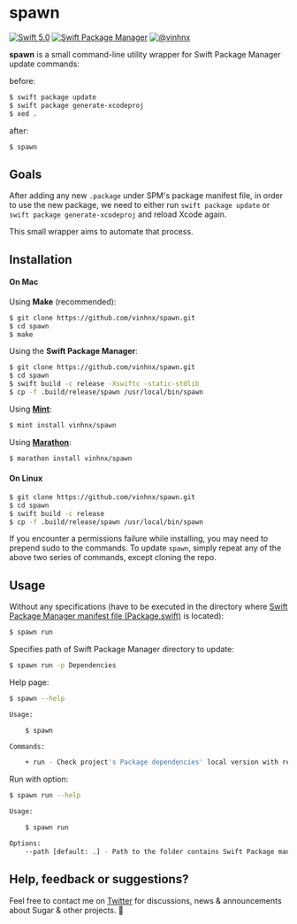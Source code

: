 # spawn

[![Swift 5.0](https://img.shields.io/badge/swift-5.0-orange.svg)](#)
[![Swift Package Manager](https://img.shields.io/badge/spm-compatible-brightgreen.svg?style=flat)](https://swift.org/package-manager)
[![@vinhnx](https://img.shields.io/badge/contact-%40vinhnx-blue.svg)](https://twitter.com/vinhnx)

**spawn** is a small command-line utility wrapper for Swift Package Manager update commands:

before:

```bash
$ swift package update
$ swift package generate-xcodeproj
$ xed .
```

after:

```bash
$ spawn
```

## Goals

After adding any new `.package` under SPM's package manifest file, in order to use the new package, we need to either run `swift package update` or `swift package generate-xcodeproj` and reload Xcode again.

This small wrapper aims to automate that process.

## Installation

#### On Mac

Using **Make** (recommended):

```bash
$ git clone https://github.com/vinhnx/spawn.git
$ cd spawn
$ make
```

Using the **Swift Package Manager**:

```bash
$ git clone https://github.com/vinhnx/spawn.git
$ cd spawn
$ swift build -c release -Xswiftc -static-stdlib
$ cp -f .build/release/spawn /usr/local/bin/spawn
 ```
 
Using **[Mint](https://github.com/yonaskolb/mint)**:

```bash
$ mint install vinhnx/spawn
```

Using **[Marathon](https://github.com/JohnSundell/Marathon)**:

```bash
$ marathon install vinhnx/spawn
```

#### On Linux

```bash
$ git clone https://github.com/vinhnx/spawn.git
$ cd spawn
$ swift build -c release
$ cp -f .build/release/spawn /usr/local/bin/spawn
```

If you encounter a permissions failure while installing, you may need to prepend sudo to the commands. To update `spawn`, simply repeat any of the above two series of commands, except cloning the repo.

## Usage

Without any specifications (have to be executed in the directory where [Swift Package Manager manifest file (Package.swift)](https://github.com/apple/swift-package-manager/blob/master/Documentation/Usage.md) is located):

```bash
$ spawn run
```

Specifies path of Swift Package Manager directory to update:

```bash
$ spawn run -p Dependencies
```

Help page:

```bash
$ spawn --help

Usage:

    $ spawn

Commands:

    + run - Check project's Package dependencies' local version with remote latest version.
```

Run with option:

```bash
$ spawn run --help

Usage:

    $ spawn run

Options:
    --path [default: .] - Path to the folder contains Swift Package manifest file (Package.swift).
```

## Help, feedback or suggestions?

Feel free to contact me on [Twitter](https://twitter.com/vinhnx) for discussions, news & announcements about Sugar & other projects. :rocket:
